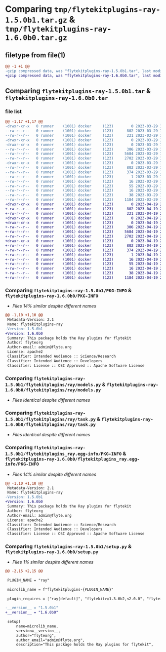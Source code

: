 # Comparing `tmp/flytekitplugins-ray-1.5.0b1.tar.gz` & `tmp/flytekitplugins-ray-1.6.0b0.tar.gz`

## filetype from file(1)

```diff
@@ -1 +1 @@
-gzip compressed data, was "flytekitplugins-ray-1.5.0b1.tar", last modified: Wed Mar 29 18:58:43 2023, max compression
+gzip compressed data, was "flytekitplugins-ray-1.6.0b0.tar", last modified: Wed Apr 19 20:54:34 2023, max compression
```

## Comparing `flytekitplugins-ray-1.5.0b1.tar` & `flytekitplugins-ray-1.6.0b0.tar`

### file list

```diff
@@ -1,17 +1,17 @@
-drwxr-xr-x   0 runner    (1001) docker     (123)        0 2023-03-29 18:58:43.528237 flytekitplugins-ray-1.5.0b1/
--rw-r--r--   0 runner    (1001) docker     (123)      802 2023-03-29 18:58:43.528237 flytekitplugins-ray-1.5.0b1/PKG-INFO
--rw-r--r--   0 runner    (1001) docker     (123)      221 2023-03-29 18:58:20.000000 flytekitplugins-ray-1.5.0b1/README.md
-drwxr-xr-x   0 runner    (1001) docker     (123)        0 2023-03-29 18:58:43.528237 flytekitplugins-ray-1.5.0b1/flytekitplugins/
-drwxr-xr-x   0 runner    (1001) docker     (123)        0 2023-03-29 18:58:43.528237 flytekitplugins-ray-1.5.0b1/flytekitplugins/ray/
--rw-r--r--   0 runner    (1001) docker     (123)      306 2023-03-29 18:58:20.000000 flytekitplugins-ray-1.5.0b1/flytekitplugins/ray/__init__.py
--rw-r--r--   0 runner    (1001) docker     (123)     5684 2023-03-29 18:58:20.000000 flytekitplugins-ray-1.5.0b1/flytekitplugins/ray/models.py
--rw-r--r--   0 runner    (1001) docker     (123)     2702 2023-03-29 18:58:20.000000 flytekitplugins-ray-1.5.0b1/flytekitplugins/ray/task.py
-drwxr-xr-x   0 runner    (1001) docker     (123)        0 2023-03-29 18:58:43.528237 flytekitplugins-ray-1.5.0b1/flytekitplugins_ray.egg-info/
--rw-r--r--   0 runner    (1001) docker     (123)      802 2023-03-29 18:58:43.000000 flytekitplugins-ray-1.5.0b1/flytekitplugins_ray.egg-info/PKG-INFO
--rw-r--r--   0 runner    (1001) docker     (123)      374 2023-03-29 18:58:43.000000 flytekitplugins-ray-1.5.0b1/flytekitplugins_ray.egg-info/SOURCES.txt
--rw-r--r--   0 runner    (1001) docker     (123)        1 2023-03-29 18:58:43.000000 flytekitplugins-ray-1.5.0b1/flytekitplugins_ray.egg-info/dependency_links.txt
--rw-r--r--   0 runner    (1001) docker     (123)       16 2023-03-29 18:58:43.000000 flytekitplugins-ray-1.5.0b1/flytekitplugins_ray.egg-info/namespace_packages.txt
--rw-r--r--   0 runner    (1001) docker     (123)       55 2023-03-29 18:58:43.000000 flytekitplugins-ray-1.5.0b1/flytekitplugins_ray.egg-info/requires.txt
--rw-r--r--   0 runner    (1001) docker     (123)       16 2023-03-29 18:58:43.000000 flytekitplugins-ray-1.5.0b1/flytekitplugins_ray.egg-info/top_level.txt
--rw-r--r--   0 runner    (1001) docker     (123)       38 2023-03-29 18:58:43.528237 flytekitplugins-ray-1.5.0b1/setup.cfg
--rw-r--r--   0 runner    (1001) docker     (123)     1184 2023-03-29 18:58:35.000000 flytekitplugins-ray-1.5.0b1/setup.py
+drwxr-xr-x   0 runner    (1001) docker     (123)        0 2023-04-19 20:54:34.779152 flytekitplugins-ray-1.6.0b0/
+-rw-r--r--   0 runner    (1001) docker     (123)      802 2023-04-19 20:54:34.775152 flytekitplugins-ray-1.6.0b0/PKG-INFO
+-rw-r--r--   0 runner    (1001) docker     (123)      221 2023-04-19 20:54:06.000000 flytekitplugins-ray-1.6.0b0/README.md
+drwxr-xr-x   0 runner    (1001) docker     (123)        0 2023-04-19 20:54:34.775152 flytekitplugins-ray-1.6.0b0/flytekitplugins/
+drwxr-xr-x   0 runner    (1001) docker     (123)        0 2023-04-19 20:54:34.775152 flytekitplugins-ray-1.6.0b0/flytekitplugins/ray/
+-rw-r--r--   0 runner    (1001) docker     (123)      306 2023-04-19 20:54:06.000000 flytekitplugins-ray-1.6.0b0/flytekitplugins/ray/__init__.py
+-rw-r--r--   0 runner    (1001) docker     (123)     5684 2023-04-19 20:54:06.000000 flytekitplugins-ray-1.6.0b0/flytekitplugins/ray/models.py
+-rw-r--r--   0 runner    (1001) docker     (123)     2702 2023-04-19 20:54:06.000000 flytekitplugins-ray-1.6.0b0/flytekitplugins/ray/task.py
+drwxr-xr-x   0 runner    (1001) docker     (123)        0 2023-04-19 20:54:34.775152 flytekitplugins-ray-1.6.0b0/flytekitplugins_ray.egg-info/
+-rw-r--r--   0 runner    (1001) docker     (123)      802 2023-04-19 20:54:34.000000 flytekitplugins-ray-1.6.0b0/flytekitplugins_ray.egg-info/PKG-INFO
+-rw-r--r--   0 runner    (1001) docker     (123)      374 2023-04-19 20:54:34.000000 flytekitplugins-ray-1.6.0b0/flytekitplugins_ray.egg-info/SOURCES.txt
+-rw-r--r--   0 runner    (1001) docker     (123)        1 2023-04-19 20:54:34.000000 flytekitplugins-ray-1.6.0b0/flytekitplugins_ray.egg-info/dependency_links.txt
+-rw-r--r--   0 runner    (1001) docker     (123)       16 2023-04-19 20:54:34.000000 flytekitplugins-ray-1.6.0b0/flytekitplugins_ray.egg-info/namespace_packages.txt
+-rw-r--r--   0 runner    (1001) docker     (123)       55 2023-04-19 20:54:34.000000 flytekitplugins-ray-1.6.0b0/flytekitplugins_ray.egg-info/requires.txt
+-rw-r--r--   0 runner    (1001) docker     (123)       16 2023-04-19 20:54:34.000000 flytekitplugins-ray-1.6.0b0/flytekitplugins_ray.egg-info/top_level.txt
+-rw-r--r--   0 runner    (1001) docker     (123)       38 2023-04-19 20:54:34.779152 flytekitplugins-ray-1.6.0b0/setup.cfg
+-rw-r--r--   0 runner    (1001) docker     (123)     1184 2023-04-19 20:54:25.000000 flytekitplugins-ray-1.6.0b0/setup.py
```

### Comparing `flytekitplugins-ray-1.5.0b1/PKG-INFO` & `flytekitplugins-ray-1.6.0b0/PKG-INFO`

 * *Files 14% similar despite different names*

```diff
@@ -1,10 +1,10 @@
 Metadata-Version: 2.1
 Name: flytekitplugins-ray
-Version: 1.5.0b1
+Version: 1.6.0b0
 Summary: This package holds the Ray plugins for flytekit
 Author: flyteorg
 Author-email: admin@flyte.org
 License: apache2
 Classifier: Intended Audience :: Science/Research
 Classifier: Intended Audience :: Developers
 Classifier: License :: OSI Approved :: Apache Software License
```

### Comparing `flytekitplugins-ray-1.5.0b1/flytekitplugins/ray/models.py` & `flytekitplugins-ray-1.6.0b0/flytekitplugins/ray/models.py`

 * *Files identical despite different names*

### Comparing `flytekitplugins-ray-1.5.0b1/flytekitplugins/ray/task.py` & `flytekitplugins-ray-1.6.0b0/flytekitplugins/ray/task.py`

 * *Files identical despite different names*

### Comparing `flytekitplugins-ray-1.5.0b1/flytekitplugins_ray.egg-info/PKG-INFO` & `flytekitplugins-ray-1.6.0b0/flytekitplugins_ray.egg-info/PKG-INFO`

 * *Files 14% similar despite different names*

```diff
@@ -1,10 +1,10 @@
 Metadata-Version: 2.1
 Name: flytekitplugins-ray
-Version: 1.5.0b1
+Version: 1.6.0b0
 Summary: This package holds the Ray plugins for flytekit
 Author: flyteorg
 Author-email: admin@flyte.org
 License: apache2
 Classifier: Intended Audience :: Science/Research
 Classifier: Intended Audience :: Developers
 Classifier: License :: OSI Approved :: Apache Software License
```

### Comparing `flytekitplugins-ray-1.5.0b1/setup.py` & `flytekitplugins-ray-1.6.0b0/setup.py`

 * *Files 1% similar despite different names*

```diff
@@ -2,15 +2,15 @@
 
 PLUGIN_NAME = "ray"
 
 microlib_name = f"flytekitplugins-{PLUGIN_NAME}"
 
 plugin_requires = ["ray[default]", "flytekit>=1.3.0b2,<2.0.0", "flyteidl>=1.1.10"]
 
-__version__ = "1.5.0b1"
+__version__ = "1.6.0b0"
 
 setup(
     name=microlib_name,
     version=__version__,
     author="flyteorg",
     author_email="admin@flyte.org",
     description="This package holds the Ray plugins for flytekit",
```

